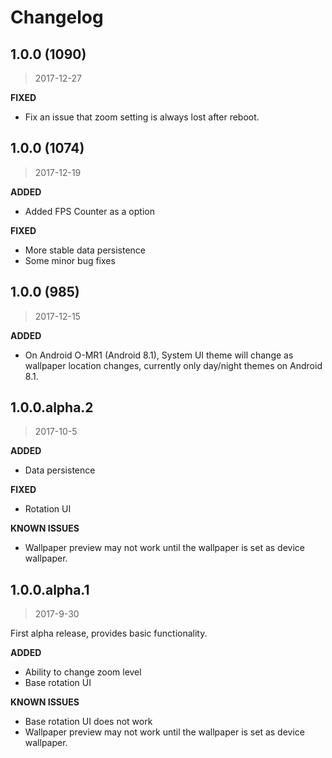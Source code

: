 # Changelog
<!--{h1:.massive-header.-with-tagline}-->

## 1.0.0 (1090)
> 2017-12-27

**FIXED**
- Fix an issue that zoom setting is always lost after reboot.

## 1.0.0 (1074)
> 2017-12-19

**ADDED**
- Added FPS Counter as a option

**FIXED**
- More stable data persistence
- Some minor bug fixes

## 1.0.0 (985)
> 2017-12-15

**ADDED**
- On Android O-MR1 (Android 8.1), System UI theme will change as wallpaper location changes, currently only day/night themes on Android 8.1.

## 1.0.0.alpha.2
> 2017-10-5

**ADDED**
- Data persistence

**FIXED**
- Rotation UI

**KNOWN ISSUES**
- Wallpaper preview may not work until the wallpaper is set as device wallpaper.

## 1.0.0.alpha.1
> 2017-9-30

First alpha release, provides basic functionality.

**ADDED**
- Ability to change zoom level
- Base rotation UI

**KNOWN ISSUES**
- Base rotation UI does not work
- Wallpaper preview may not work until the wallpaper is set as device wallpaper.
